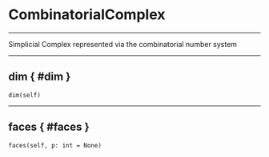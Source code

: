 # CombinatorialComplex

 --- 

Simplicial Complex represented via the combinatorial number system

 --- 

## dim { #dim }

`dim(self)`

 --- 

## faces { #faces }

`faces(self, p: int = None)`